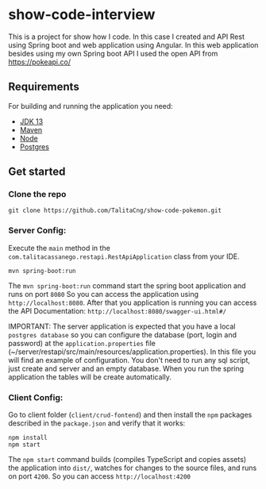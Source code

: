 # show-code-interview

This is a project for show how I code. In this case I created and API Rest using Spring boot and web application using Angular. In this web application besides using my own Spring boot API I used the open API from https://pokeapi.co/

## Requirements

For building and running the application you need:

- [JDK 13](https://www.oracle.com/java/technologies/javase-jdk13-downloads.html)
- [Maven](https://maven.apache.org)
- [Node](https://nodejs.org/en/)
- [Postgres](https://www.postgresql.org/)

## Get started

### Clone the repo

```shell
git clone https://github.com/TalitaCng/show-code-pokemon.git
```

### Server Config: 
Execute the `main` method in the `com.talitacassanego.restapi.RestApiApplication` class from your IDE.

```shell
mvn spring-boot:run
```
The `mvn spring-boot:run` command start the spring boot application and runs on port `8080` So you can access the application using `http://localhost:8080`.
After that you application is running you can access the API Documentation: `http://localhost:8080/swagger-ui.html#/`

IMPORTANT: The server application is expected that you have a local `postgres database` so you can configure the database (port, login and password) at the `application.properties` file (~/server/restapi/src/main/resources/application.properties). In this file you will find an example of configuration.
You don't need to run any sql script, just create and server and an empty database. When you run the spring application the tables will be create automatically.


### Client Config: 
Go to client folder (`client/crud-fontend`) and then install the `npm` packages described in the `package.json` and verify that it works:
```shell
npm install
npm start
```
The `npm start` command builds (compiles TypeScript and copies assets) the application into `dist/`, watches for changes to the source files, and runs on port `4200`. So you can access `http://localhost:4200`
